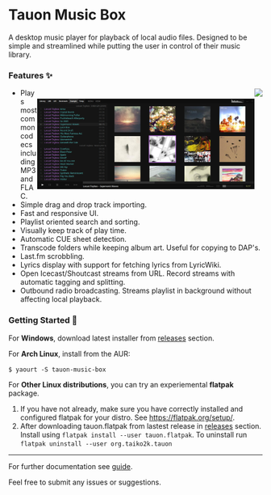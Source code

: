 # Tauon Music Box

A desktop music player for playback of local audio files.
Designed to be simple and streamlined while putting the user in control of their music library.

### Features :sparkles:


<img src="https://cloud.githubusercontent.com/assets/17271572/25081441/88abb624-239e-11e7-9ba8-d51bc015b168.jpg" align="right" height="200px" hspace="0px" vspace="0px">


<img src="docs/scrn1.jpg" align="right" height="179px" hspace="0px" vspace="20px">

  - Plays most common codecs including MP3 and FLAC.
  - Simple drag and drop track importing.
  - Fast and responsive UI.
  - Playlist oriented search and sorting.
  - Visually keep track of play time.
  - Automatic CUE sheet detection.
  - Transcode folders while keeping album art. Useful for copying to DAP's.
  - Last.fm scrobbling.
  - Lyrics display with support for fetching lyrics from LyricWiki.
  - Open Icecast/Shoutcast streams from URL. Record streams with automatic tagging and splitting.
  - Outbound radio broadcasting. Streams playlist in background without affecting local playback.



### Getting Started :dizzy:

For __Windows__, download latest installer from [releases](https://github.com/Taiko2k/tauonmb/releases) section.

For __Arch Linux__, install from the AUR:  

    $ yaourt -S tauon-music-box

For __Other Linux distributions__, you can try an experiemental **flatpak** package.

1. If you have not already, make sure you have correctly installed and configured flatpak for your distro. See https://flatpak.org/setup/.
2. After downloading tauon.flatpak from lastest release in [releases](https://github.com/Taiko2k/tauonmb/releases) section. Install using `flatpak install --user tauon.flatpak`. To uninstall run `flatpak uninstall --user org.taiko2k.tauon`

___

For further documentation see [guide](docs/guide.md).

Feel free to submit any issues or suggestions.
